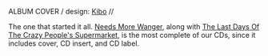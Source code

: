 ALBUM COVER 
/
design: [Kibo](/kibo) 
//


The one that started it all. [Needs More Wanger](/needs-more-wanger), along with [The Last Days Of The Crazy People's Supermarket](/the-last-days-of-the-crazy-peoples-supermarket), is the most complete of our CDs, since it includes cover, CD insert, and CD label. 


